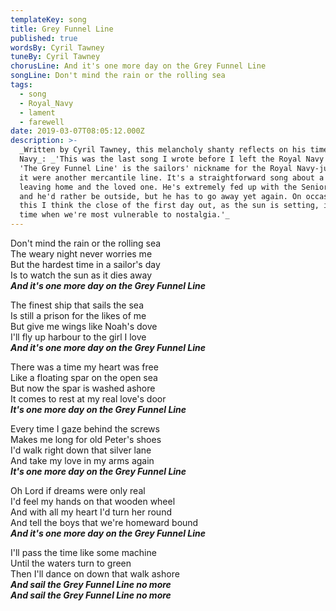 ```yaml
---
templateKey: song
title: Grey Funnel Line
published: true
wordsBy: Cyril Tawney
tuneBy: Cyril Tawney
chorusLine: And it's one more day on the Grey Funnel Line
songLine: Don't mind the rain or the rolling sea
tags:
  - song
  - Royal_Navy
  - lament
  - farewell
date: 2019-03-07T08:05:12.000Z
description: >-
  _Written by Cyril Tawney, this melancholy shanty reflects on his time in the
  Navy_: _'This was the last song I wrote before I left the Royal Navy in 1959.
  'The Grey Funnel Line' is the sailors' nickname for the Royal Navy-just as if
  it were another mercantile line. It's a straightforward song about a sailor
  leaving home and the loved one. He's extremely fed up with the Senior Service
  and he'd rather be outside, but he has to go away yet again. On occasions like
  this I think the close of the first day out, as the sun is setting, is the
  time when we're most vulnerable to nostalgia.'_
---
```

Don't mind the rain or the rolling sea\
The weary night never worries me\
But the hardest time in a sailor's day\
Is to watch the sun as it dies away\
***And it's one more day on the Grey Funnel Line***

The finest ship that sails the sea\
Is still a prison for the likes of me\
But give me wings like Noah's dove\
I'll fly up harbour to the girl I love\
***And it's one more day on the Grey Funnel Line***

There was a time my heart was free\
Like a floating spar on the open sea\
But now the spar is washed ashore\
It comes to rest at my real love's door\
***It's one more day on the Grey Funnel Line***

Every time I gaze behind the screws\
Makes me long for old Peter's shoes\
I'd walk right down that silver lane\
And take my love in my arms again\
***It's one more day on the Grey Funnel Line***

Oh Lord if dreams were only real\
I'd feel my hands on that wooden wheel\
And with all my heart I'd turn her round\
And tell the boys that we're homeward bound\
***And it's one more day on the Grey Funnel Line***

I'll pass the time like some machine\
Until the waters turn to green\
Then I'll dance on down that walk ashore\
***And sail the Grey Funnel Line no more***\
***And sail the Grey Funnel Line no more***
